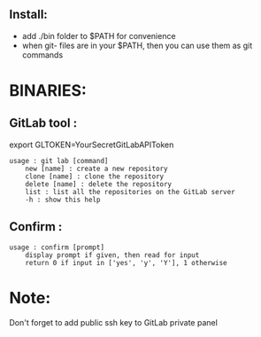 Install:
--------
- add ./bin folder to $PATH for convenience
- when git- files are in your $PATH, then you can use them as git commands

BINARIES:
=========
GitLab tool :
-------------
export GLTOKEN=YourSecretGitLabAPIToken
```text
usage : git lab [command]
    new [name] : create a new repository
    clone [name] : clone the repository
    delete [name] : delete the repository
    list : list all the repositories on the GitLab server
    -h : show this help
```
Confirm :
---------
```text
usage : confirm [prompt]
    display prompt if given, then read for input
    return 0 if input in ['yes', 'y', 'Y'], 1 otherwise
```
Note:
=====
Don't forget to add public ssh key to GitLab private panel
